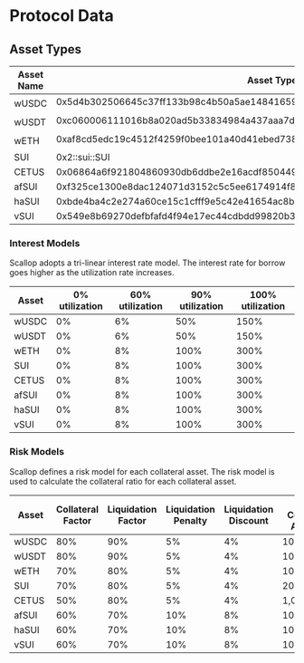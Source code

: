 # Protocol Data

## Asset Types



| Asset Name | Asset Type                                                                       |
| ---------- | -------------------------------------------------------------------------------- |
| wUSDC      | 0x5d4b302506645c37ff133b98c4b50a5ae14841659738d6d733d59d0d217a93bf::coin::COIN   |
| wUSDT      | 0xc060006111016b8a020ad5b33834984a437aaa7d3c74c18e09a95d48aceab08c::coin::COIN   |
| wETH       | 0xaf8cd5edc19c4512f4259f0bee101a40d41ebed738ade5874359610ef8eeced5::coin::COIN   |
| SUI        | 0x2::sui::SUI                                                                    |
| CETUS      | 0x06864a6f921804860930db6ddbe2e16acdf8504495ea7481637a1c8b9a8fe54b::cetus::CETUS |
| afSUI      | 0xf325ce1300e8dac124071d3152c5c5ee6174914f8bc2161e88329cf579246efc::afsui::AFSUI |
| haSUI      | 0xbde4ba4c2e274a60ce15c1cfff9e5c42e41654ac8b6d906a57efa4bd3c29f47d::hasui::HASUI |
| vSUI       | 0x549e8b69270defbfafd4f94e17ec44cdbdd99820b33bda2278dea3b9a32d3f55::cert::CERT   |



### Interest Models

Scallop adopts a tri-linear interest rate model. The interest rate for borrow goes higher as the utilization rate increases.

| Asset  | 0% utilization | 60% utilization | 90% utilization | 100% utilization |
| ------ | -------------- | --------------- | --------------- | ---------------- |
| wUSDC  | 0%             | 6%              | 50%             | 150%             |
| wUSDT  | 0%             | 6%              | 50%             | 150%             |
| wETH   | 0%             | 8%              | 100%            | 300%             |
| SUI    | 0%             | 8%              | 100%            | 300%             |
| CETUS  | 0%             | 8%              | 100%            | 300%             |
| afSUI  | 0%             | 8%              | 100%            | 300%             |
| haSUI  | 0%             | 8%              | 100%            | 300%             |
| vSUI   | 0%             | 8%              | 100%            | 300%             |



### Risk Models

Scallop defines a risk model for each collateral asset. The risk model is used to calculate the collateral ratio for each collateral asset.

| Asset  | Collateral Factor | Liquidation Factor | Liquidation Penalty | Liquidation Discount | Max Collateral Amount |
| ------ | ----------------- | ------------------ | ------------------- | -------------------- | --------------------- |
| wUSDC  | 80%               | 90%                | 5%                  | 4%                   | 10,000,000            |
| wUSDT  | 80%               | 90%                | 5%                  | 4%                   | 10,000,000            |
| wETH   | 70%               | 80%                | 5%                  | 4%                   | 10,000                |
| SUI    | 70%               | 80%                | 5%                  | 4%                   | 20,000,000            |
| CETUS  | 50%               | 80%                | 5%                  | 4%                   | 1,000,000             |
| afSUI  | 60%               | 70%                | 10%                 | 8%                   | 100,000               |
| haSUI  | 60%               | 70%                | 10%                 | 8%                   | 100,000               |
| vSUI   | 60%               | 70%                | 10%                 | 8%                   | 100,000               |



